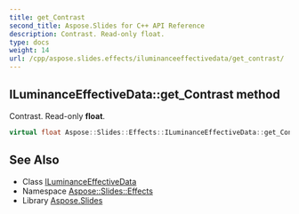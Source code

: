 ```yaml
---
title: get_Contrast
second_title: Aspose.Slides for C++ API Reference
description: Contrast. Read-only float.
type: docs
weight: 14
url: /cpp/aspose.slides.effects/iluminanceeffectivedata/get_contrast/
---
```

## ILuminanceEffectiveData::get_Contrast method


Contrast. Read-only **float**.

```cpp
virtual float Aspose::Slides::Effects::ILuminanceEffectiveData::get_Contrast()=0
```

## See Also

* Class [ILuminanceEffectiveData](../)
* Namespace [Aspose::Slides::Effects](../../)
* Library [Aspose.Slides](../../../)
